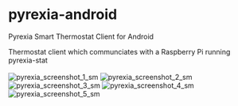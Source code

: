 # pyrexia-android
Pyrexia Smart Thermostat Client for Android

Thermostat client which communciates with a Raspberry Pi running pyrexia-stat
<br><br>
![pyrexia_screenshot_1_sm](https://user-images.githubusercontent.com/5443337/204954603-68865236-a9ea-4047-bff6-3e084c263ef9.png)
![pyrexia_screenshot_2_sm](https://user-images.githubusercontent.com/5443337/204954664-39bb8d59-204d-43df-812e-da8d1db99262.png)
![pyrexia_screenshot_3_sm](https://user-images.githubusercontent.com/5443337/204954775-d4c68207-49e0-4c9e-9461-1b07137ef5db.png)
![pyrexia_screenshot_4_sm](https://user-images.githubusercontent.com/5443337/204954836-99e710d5-9ae1-4e17-980e-5d55ac2f06d4.png)
![pyrexia_screenshot_5_sm](https://user-images.githubusercontent.com/5443337/204954899-154ff13a-8c65-4dbd-a983-1e40e0f21cca.png)


